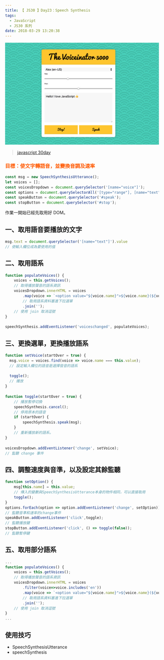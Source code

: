 ```yaml
---
title: 【 JS30 】Day23：Speech Synthesis
tags:
  - JavaScript
  - JS30 系列
date: 2018-03-29 13:20:38
---
```

![](/img/js30day/small22.jpg)

> [javascript 30day](https://javascript30.com/)

<!-- more -->

### <span style="color:#ff5900">目標：使文字轉語音，並變換音調及速率</span>

```js
const msg = new SpeechSynthesisUtterance();
let voices = [];
const voicesDropdown = document.querySelector('[name="voice"]');
const options = document.querySelectorAll('[type="range"], [name="text"]');
const speakButton = document.querySelector('#speak');
const stopButton = document.querySelector('#stop');
```
作業一開始已經先取用好 DOM。

## 一、取用語音要播放的文字
```js
msg.text = document.querySelector('[name="text"]').value
// 使輸入欄位成為要使用的值
``` 

## 二、取用語系

```js
function populateVoices() {
    voices = this.getVoices();
    // 取得播放聲音的語系資訊
    voicesDropdown.innerHTML = voices
        .map(voice => `<option value="${voice.name}">${voice.name}(${voice.lang})</option>`)
        // 取用語系資料塞進下拉選單
        .join('');
    // 使用 join 取消逗號
}

speechSynthesis.addEventListener('voiceschanged', populateVoices);
```

## 三、更換選單，更換播放語系
```js
function setVoice(startOver = true) {
  msg.voice = voices.find(voice => voice.name === this.value);
  // 設定輸入欄位的語音是選擇發音的語系

  toggle();
  // 播放
}

function toggle(startOver = true) {
    // 播放暫停切換
    speechSynthesis.cancel();
    // 停用原本的語音
    if (startOver) {
        speechSynthesis.speak(msg);
    }
    // 重新播放新的語系。
}

voicesDropdown.addEventListener('change', setVoice);
// 監聽 change 事件
```

## 四、調整速度與音準，以及設定其餘監聽

```js
function setOption() {
    msg[this.name] = this.value;
    // 傳入的變數與SpeechSynthesisUtterance本身的物件相同，可以直接取用
    toggle();
}
options.forEach(option => option.addEventListener('change', setOption))
// 監聽音準和速率的change事件
speakButton.addEventListener('click',toggle);
// 監聽播放鍵
stopButton.addEventListener('click', () => toggle(false));
// 監聽暫停鍵
```

## 五、取用部分語系

```js
...
function populateVoices() {
    voices = this.getVoices();
    // 取得播放聲音的語系資訊
    voicesDropdown.innerHTML = voices
        .filter(voice=>voice.includes('en'))
        .map(voice => `<option value="${voice.name}">${voice.name}(${voice.lang})</option>`)
        // 取用語系資料塞進下拉選單
        .join('');
    // 使用 join 取消逗號
}
...
```


## 使用技巧
- SpeechSynthesisUtterance
- speechSynthesis